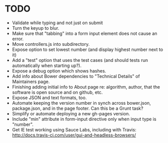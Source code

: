TODO
====

* Validate while typing and not just on submit
* Turn the keyup to blur.
* Make sure that "tabbing" into a form input element does not cause an error.
* Move controllers.js into subdirectory.
* Expose option to set lowest number (and display highest number next to it)
* Add a "test" option that uses the test cases (and should tests
  run automatically when starting up?).
* Expose a debug option which shows hashes.
* Add info about Bower dependencies to "Technical Details" of Maintainers page.
* Finishing adding initial info to About page re: algorithm, author, that
  the software is open source and on github, etc.
* Expose JSON and text formats, too.
* Automate keeping the version number in synch across bower.json,
  package.json, and in the page footer.  Can this be a Grunt task?
* Simplify or automate deploying a new gh-pages version.
* Include "min" attribute in form-input directive only when input
  type is "number".
* Get IE test working using Sauce Labs, including with Travis:
  http://docs.travis-ci.com/user/gui-and-headless-browsers/
